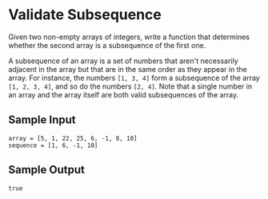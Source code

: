 # Validate Subsequence

Given two non-empty arrays of integers, write a function that determines whether
the second array is a subsequence of the first one.

A subsequence of an array is a set of numbers that aren't necessarily adjacent
in the array but that are in the same order as they appear in the array.
For instance, the numbers `[1, 3, 4]` form a subsequence of the
array `[1, 2, 3, 4]`, and so do the numbers `[2, 4]`. Note that a single
number in an array and the array itself are both valid
subsequences of the array.

## Sample Input

```
array = [5, 1, 22, 25, 6, -1, 8, 10]
sequence = [1, 6, -1, 10]
```

## Sample Output

```
true
```
